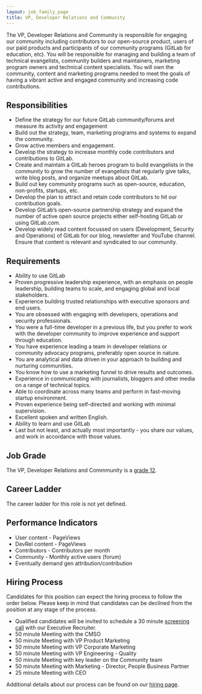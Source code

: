 ```yaml
---
layout: job_family_page
title: VP, Developer Relations and Community
---
```


The VP, Developer Relations and Community is responsible for engaging our community including contributors to our open-source product, users of our paid products and participants of our community programs (GitLab for education, etc). You will be responsible for managing and building a team of technical evangelists, community builders and maintainers, marketing program owners and technical content specialists. You will own the community, content and marketing programs needed to meet the goals of having a vibrant active and engaged community and increasing code contributions.

## Responsibilities
* Define the strategy for our future GitLab community/forums and measure its activity and engagement
* Build out the strategy, team, marketing programs and systems to expand the community.  
* Grow active members and engagement.  
* Develop the strategy to increase monthly code contributors and contributions to GitLab.
* Create and maintain a GitLab heroes program to build evangelists in the community to grow the number of evangelists that regularly give talks, write blog posts, and organize meetups about GitLab.
* Build out key community programs such as open-source, education, non-profits, startups, etc.
* Develop the plan to attract and retain code contributors to hit our contribution goals.
* Develop GitLab’s open-source partnership strategy and expand the number of active open source projects either self-hosting GitLab or using GitLab.com.
* Develop widely read content focussed on users (Development, Security and Operations) of GitLab for our blog, newsletter and YouTube channel. Ensure that content is relevant and syndicated to our community.

## Requirements
* Ability to use GitLab
* Proven progressive leadership experience, with an emphasis on people leadership, building teams to scale, and engaging global and local stakeholders.
* Experience building trusted relationships with executive sponsors and end users.
* You are obsessed with engaging with developers, operations and security professionals. 
* You were a full-time developer in a previous life, but you prefer to work with the developer community to improve experience and support through education.
* You have experience leading a team in developer relations or community advocacy programs, preferably open source in nature.
* You are analytical and data driven in your approach to building and nurturing communities.
* You know how to use a marketing funnel to drive results and outcomes.
* Experience in communicating with journalists, bloggers and other media on a range of technical topics.
* Able to coordinate across many teams and perform in fast-moving startup environment.
* Proven experience being self-directed and working with minimal supervision.
* Excellent spoken and written English.
* Ability to learn and use GitLab
* Last but not least, and actually most importantly - you share our values, and work in accordance with those values.

## Job Grade
The VP, Developer Relations and Commmunity is a [grade 12](/handbook/total-rewards/compensation/compensation-calculator/#gitlab-job-grades).

## Career Ladder
The career ladder for this role is not yet defined. 

## Performance Indicators
* User content - PageViews
* DevRel content - PageViews
* Contributors - Contributors per month 
* Community - Monthly active users (forum)
* Eventually demand gen attribution/contribution

## Hiring Process
Candidates for this position can expect the hiring process to follow the order below. Please keep in mind that candidates can be declined from the position at any stage of the process.
* Qualified candidates will be invited to schedule a 30 minute [screening call](/handbook/hiring/interviewing/#screening-call) with our Executive Recruiter.
* 50 minute Meeting with the CMSO
* 50 minute Meeting with VP Product Marketing
* 50 minute Meeting with VP Corporate Marketing 
* 50 minute  Meeting with VP Engineering - Quality
* 50 minute Meeting with key leader on the Community team
* 50 minute Meeting with Marketing - Director, People Business Partner
* 25 minute Meeting with CEO

Additional details about our process can be found on our [hiring page](/handbook/hiring/).

